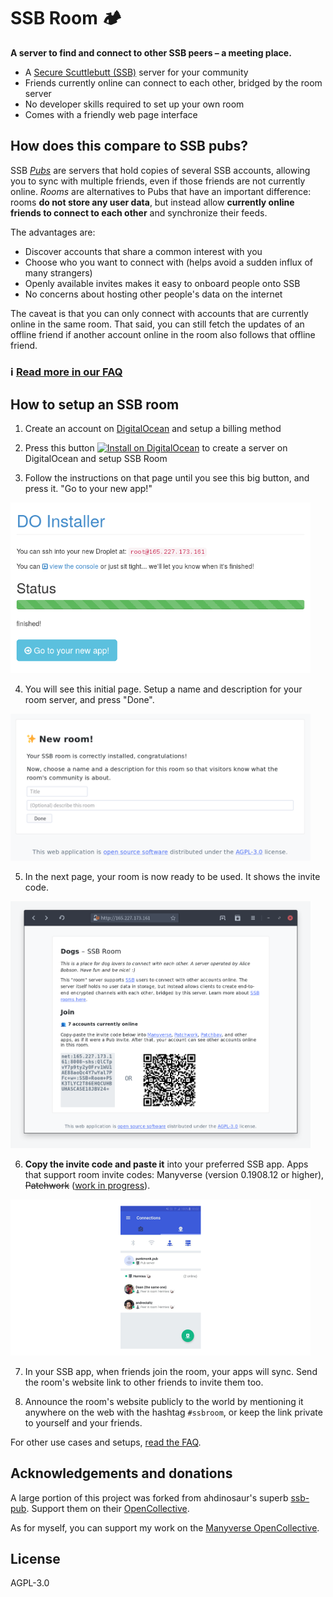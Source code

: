 # SSB Room 🏕

**A server to find and connect to other SSB peers – a meeting place.**

- A [Secure Scuttlebutt (SSB)](https://www.scuttlebutt.nz) server for your community
- Friends currently online can connect to each other, bridged by the room server
- No developer skills required to set up your own room
- Comes with a friendly web page interface

## How does this compare to SSB pubs?

SSB [*Pubs*](https://www.scuttlebutt.nz/concepts/pub) are servers that hold copies of several SSB accounts, allowing you to sync with multiple friends, even if those friends are not currently online. *Rooms* are alternatives to Pubs that have an important difference: rooms **do not store any user data**, but instead allow **currently online friends to connect to each other** and synchronize their feeds.

The advantages are:

- Discover accounts that share a common interest with you
- Choose who you want to connect with (helps avoid a sudden influx of many strangers)
- Openly available invites makes it easy to onboard people onto SSB
- No concerns about hosting other people's data on the internet

The caveat is that you can only connect with accounts that are currently online in the same room. That said, you can still fetch the updates of an offline friend if another account online in the room also follows that offline friend.

### ℹ️ [Read more in our FAQ](./FAQ.md)

## How to setup an SSB room

1. Create an account on [DigitalOcean](https://www.digitalocean.com/) and setup a billing method

2. Press this button [![Install on DigitalOcean](http://butt.nz/button.svg)](http://butt.nz/install?url=https://github.com/staltz/ssb-room) to create a server on DigitalOcean and setup SSB Room

3. Follow the instructions on that page until you see this big button, and press it. "Go to your new app!"

<img src="./screenshots/step-1.png" width="480">

4. You will see this initial page. Setup a name and description for your room server, and press "Done".

<img src="./screenshots/step-2.png" width="480">

5. In the next page, your room is now ready to be used. It shows the invite code.

<img src="./screenshots/ready.png" width="480">

6. **Copy the invite code and paste it** into your preferred SSB app. Apps that support room invite codes: Manyverse (version 0.1908.12 or higher), ~~Patchwork~~ ([work in progress](https://github.com/ssbc/patchwork/commits/rooms)).

<img src="./screenshots/rooms-manyverse.png" width="480">

7. In your SSB app, when friends join the room, your apps will sync. Send the room's website link to other friends to invite them too.

8. Announce the room's website publicly to the world by mentioning it anywhere on the web with the hashtag `#ssbroom`, or keep the link private to yourself and your friends.

For other ️use cases and setups, [read the FAQ](./FAQ.md).

## Acknowledgements and donations

A large portion of this project was forked from ahdinosaur's superb [ssb-pub](https://github.com/ahdinosaur/ssb-pub). Support them on their [OpenCollective](https://opencollective.com/sunrise-choir).

As for myself, you can support my work on the [Manyverse OpenCollective](https://opencollective.com/manyverse).

## License

AGPL-3.0